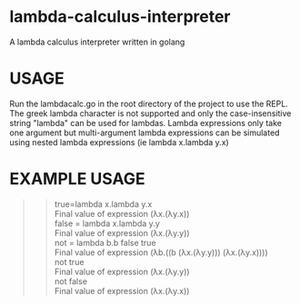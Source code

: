 # lambda-calculus-interpreter
A lambda calculus interpreter written in golang

# USAGE
Run the lambdacalc.go in the root directory of the project to use the REPL. The greek lambda character is not supported and only the case-insensitive string "lambda" 
can be used for lambdas. Lambda expressions only take one argument but multi-argument lambda expressions can be simulated using nested lambda expressions (ie lambda x.lambda y.x)

# EXAMPLE USAGE
>>true=lambda x.lambda y.x <br/>
Final value of expression (λx.(λy.x)) <br/>
>>false = lambda x.lambda y.y <br/>
Final value of expression (λx.(λy.y)) <br/>
>>not = lambda b.b false true <br/>
Final value of expression (λb.((b (λx.(λy.y))) (λx.(λy.x)))) <br/>
>>not true <br/>
Final value of expression (λx.(λy.y)) <br/>
>>not false <br/>
Final value of expression (λx.(λy.x)) <br/>

